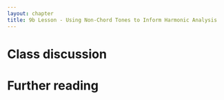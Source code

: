 ```yaml
---
layout: chapter
title: 9b Lesson - Using Non-Chord Tones to Inform Harmonic Analysis
---
```


# Class discussion

# Further reading

